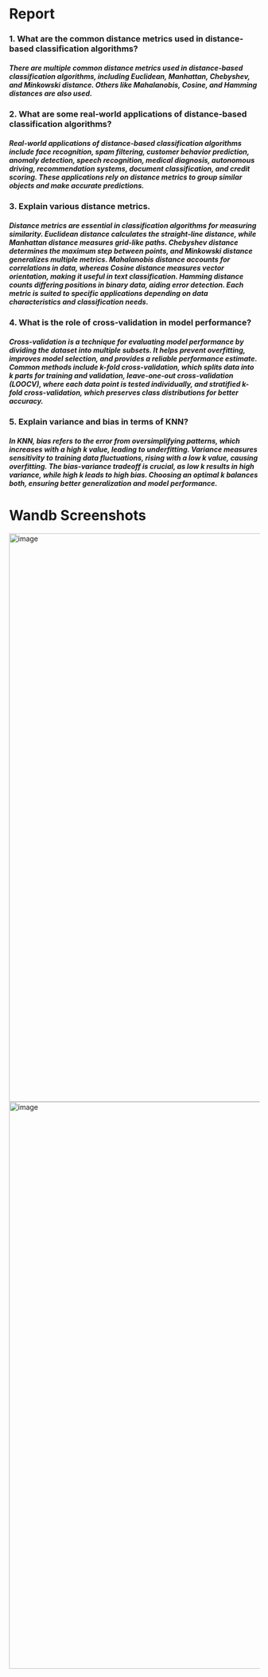# Report

### 1. What are the common distance metrics used in distance-based classification algorithms?
##### There are multiple common distance metrics used in distance-based classification algorithms, including Euclidean, Manhattan, Chebyshev, and Minkowski distance. Others like Mahalanobis, Cosine, and Hamming distances are also used.

### 2. What are some real-world applications of distance-based classification algorithms?
##### Real-world applications of distance-based classification algorithms include face recognition, spam filtering, customer behavior prediction, anomaly detection, speech recognition, medical diagnosis, autonomous driving, recommendation systems, document classification, and credit scoring. These applications rely on distance metrics to group similar objects and make accurate predictions.

### 3. Explain various distance metrics.
##### Distance metrics are essential in classification algorithms for measuring similarity. Euclidean distance calculates the straight-line distance, while Manhattan distance measures grid-like paths. Chebyshev distance determines the maximum step between points, and Minkowski distance generalizes multiple metrics. Mahalanobis distance accounts for correlations in data, whereas Cosine distance measures vector orientation, making it useful in text classification. Hamming distance counts differing positions in binary data, aiding error detection. Each metric is suited to specific applications depending on data characteristics and classification needs.

### 4. What is the role of cross-validation in model performance?
##### Cross-validation is a technique for evaluating model performance by dividing the dataset into multiple subsets. It helps prevent overfitting, improves model selection, and provides a reliable performance estimate. Common methods include k-fold cross-validation, which splits data into k parts for training and validation, leave-one-out cross-validation (LOOCV), where each data point is tested individually, and stratified k-fold cross-validation, which preserves class distributions for better accuracy.

### 5. Explain variance and bias in terms of KNN?
##### In KNN, bias refers to the error from oversimplifying patterns, which increases with a high k value, leading to underfitting. Variance measures sensitivity to training data fluctuations, rising with a low k value, causing overfitting. The bias-variance tradeoff is crucial, as low k results in high variance, while high k leads to high bias. Choosing an optimal k balances both, ensuring better generalization and model performance.

# Wandb Screenshots

<img width="1140" alt="image" src="https://github.com/user-attachments/assets/503e0087-90fc-4d59-890f-09a451e9b997" />
<img width="1137" alt="image" src="https://github.com/user-attachments/assets/38cac0a6-e00a-40e4-8986-ff6cb7334b1d" />


